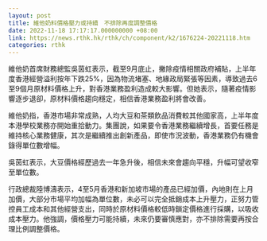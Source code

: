 ```yaml
---
layout: post
title: 維他奶料價格壓力或持續　不排除再度調整價格
date: 2022-11-18 17:17:17.000000000 +08:00
link: https://news.rthk.hk/rthk/ch/component/k2/1676224-20221118.htm
categories: rthk
---
```


維他奶首席財務總監吳茵虹表示，截至9月底止，撇除疫情相關政府補貼，上半年度香港經營溢利按年下跌25%，因為物流堵塞、地緣政局緊張等因素，導致過去6至9個月原材料價格上升，對香港業務盈利造成較大影響。但她表示，隨著疫情影響逐步退卻，原材料價格趨向穩定，相信香港業務盈利將會改善。

維他奶指，香港市場非常成熟，人均大豆和茶類飲品消費較其他國家高，上半年度本港學校業務亦開始重拾動力。集團說，如果要令香港業務繼續增長，首要任務是維持核心業務健康，其次是繼續推出創新產品，即使市況波動，香港業務仍有機會錄得單位數增幅。

吳茵虹表示，大豆價格經歷過去一年急升後，相信未來會趨向平穩，升幅可望收窄至單位數。

行政總裁陸博濤表示，4至5月香港和新加坡市場的產品已經加價，內地則在上月加價，大部分市場平均加幅為單位數，未必可以完全抵銷成本上升壓力，正努力管控員工成本和其他經營支出，同時於原材料價格較低時鎖定價格進行採購，以吸收成本壓力。他強調，價格壓力可能持續，未來仍要審慎應對，亦不排除需要再按合理比例調整價格。

